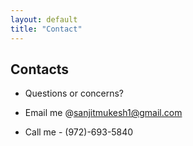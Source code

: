 ```yaml
---
layout: default
title: "Contact"
---
```


## Contacts

* Questions or concerns? 
 
*   Email me @sanjitmukesh1@gmail.com
   
*   Call me - (972)-693-5840
